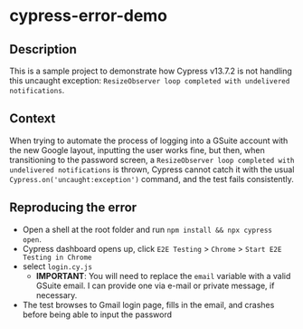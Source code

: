 # cypress-error-demo

## Description
This is a sample project to demonstrate how Cypress v13.7.2 is not handling this uncaught exception: `ResizeObserver loop completed with undelivered notifications`. 

## Context
When trying to automate the process of logging into a GSuite account with the new Google layout, inputting the user works fine, but then, when transitioning to the password screen, a `ResizeObserver loop completed with undelivered notifications` is thrown, Cypress cannot catch it with the usual `Cypress.on('uncaught:exception')` command, and the test fails consistently.

## Reproducing the error
- Open a shell at the root folder and run `npm install && npx cypress open`.
- Cypress dashboard opens up, click `E2E Testing` > `Chrome` > `Start E2E Testing in Chrome`
- select `login.cy.js`
    - **IMPORTANT**: You will need to replace the `email` variable with a valid GSuite email. I can provide one via e-mail or private message, if necessary.
- The test browses to Gmail login page, fills in the email, and crashes before being able to input the password

